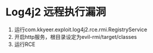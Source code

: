 # Log4j2 远程执行漏洞



1. 运行com.kkyeer.exploit.log4j2.rce.rmi.RegistryService
2. 开启http服务，根目录设定为evil-rmi/target/classes
3. 运行RCE